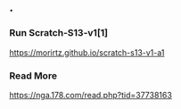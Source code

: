 ## .

### Run Scratch-S13-v1[1]
https://morirtz.github.io/scratch-s13-v1-a1

### Read More
https://nga.178.com/read.php?tid=37738163
